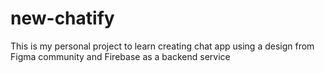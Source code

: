 # new-chatify
This is my personal project to learn creating chat app using a design from Figma community and Firebase as a backend service
